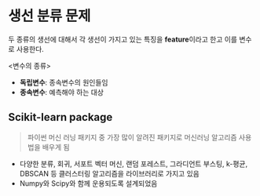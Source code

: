 # 생선 분류 문제
두 종류의 생선에 대해서 각 생선이 가지고 있는 특징을 **feature**이라고 한고 이를 변수로 사용한다.

<변수의 종류>
- **독립변수**: 종속변수의 원인들임
- **종속변수**: 예측해야 하는 대상

## Scikit-learn package
> 파이썬 머신 러닝 패키지 중 가장 많이 알려진 패키지로 머신러닝 알고리즘 사용법을 배우게 됨

- 다양한 분류, 회귀, 서포트 벡터 머신, 랜덤 포레스트, 그라디언트 부스팅, k-평균, DBSCAN 등 클러스터링 알고리즘을 라이브러리로 가지고 있음
- Numpy와 Scipy와 함께 운용되도록 설계되었음

